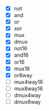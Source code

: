 - [x] not
- [x] and
- [x] or
- [x] xor
- [x] mux
- [x] dmux
- [x] not16
- [x] and16
- [x] or16
- [x] mux16
- [x] or8way
- [ ] mux4way16
- [ ] mux8way16
- [ ] dmux4way
- [ ] dmux8way
